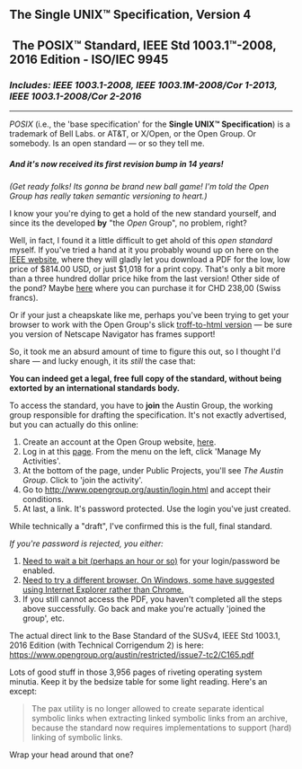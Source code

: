 ## **The Single UNIX™ Specification, Version 4**
##  The POSIX™ Standard, IEEE Std 1003.1™-2008, 2016 Edition - ISO/IEC 9945
### _Includes: IEEE 1003.1-2008, IEEE 1003.1M-2008/Cor 1-2013, IEEE 1003.1-2008/Cor 2-2016_

----

_POSIX_ (i.e., the 'base specification' for the **Single UNIX™ Specification**) is a trademark of Bell Labs.
 or AT&T, or X/Open, or the Open Group. Or somebody. Is an open standard — or so they tell me.

##### **And it's now received its first revision bump in 14 years!**
_(Get ready folks! Its gonna be brand new ball game! I'm told the Open Group has really taken semantic versioning to heart.)_ 

I know your you're dying to get a hold of the new standard yourself,
and since its the developed **by** "the _Open_ Group", no problem, right?

Well, in fact, I found it a little difficult to get ahold of this _open standard_ myself. If you've tried a hand at it you probably wound up on here on the [IEEE website](http://ieeexplore.ieee.org/document/7582338/), where they will gladly let you download a PDF for the low, low price of $814.00 USD, or just $1,018 for a print copy. That's only a bit more than a three hundred dollar price hike from the last version! Other side of the pond? Maybe [here](http://www.iso.org/iso/iso_catalogue/catalogue_tc/catalogue_detail.htm?csnumber=50516) where you can purchase it for CHD 238,00 (Swiss francs). 

Or if your just a cheapskate like me, perhaps you've been trying to get your browser to work with the Open Group's slick [troff-to-html version](http://pubs.opengroup.org/onlinepubs/9699919799) — be sure you version of Netscape Navigator has frames support!


So, it took me an absurd amount of time to figure this out, so I thought I'd share — and lucky enough, it its _still_ the case that:
  
**You can indeed get a legal, free full copy of the standard, without being extorted by an international standards body.**

To access the standard, you have to **join** the Austin Group, the working group responsible for drafting the specification.
It's not exactly advertised, but you can actually do this online: 
  1. Create an account at the Open Group website, [here](https://www2.opengroup.org/ogsys/common/createIndividual.html).  
  2. Log in at this [page](https://collaboration.opengroup.org/operational/portal.php). From the menu on the left, click 'Manage My Activities'.
  3. At the bottom of the page, under Public Projects, you'll see _The Austin Group_. Click to 'join the activity'.
  4. Go to http://www.opengroup.org/austin/login.html and accept their conditions.
  5. At last, a link. It's password protected. Use the login you've just created.

While technically a "draft", I've confirmed this is the full, final standard.

_If you're password is rejected, you either:_
  1. [Need to wait a bit (perhaps an hour or so)](https://github.com/geoff-codes/posix-standard/issues/3) for your login/password be enabled.
  2. [Need to try a different browser. On Windows, some have suggested using Internet Explorer rather than Chrome.](https://github.com/geoff-codes/posix-standard/issues/2) 
  3. If you still cannot access the PDF, you haven't completed all the steps above successfully. Go back and make you're actually 'joined the group', etc.

The actual direct link to the Base Standard of the SUSv4, IEEE Std 1003.1, 2016 Edition (with Technical Corrigendum 2) is here:  
https://www.opengroup.org/austin/restricted/issue7-tc2/C165.pdf

Lots of good stuff in those 3,956 pages of riveting operating system minutia. Keep it by the bedsize table for some light reading. Here's an except:

> The pax utility is no longer allowed to create separate identical symbolic links when extracting linked symbolic links from an archive, because the standard now requires implementations to support (hard) linking of symbolic links.

Wrap your head around that one?
